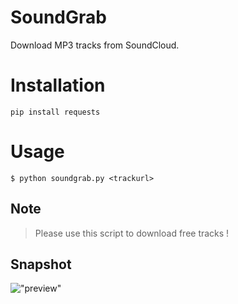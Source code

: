 # SoundGrab
Download MP3 tracks from SoundCloud.


# Installation

```pip install requests```

# Usage 

```$ python soundgrab.py <trackurl>```

Note
-----------------
> Please use this script to download free tracks !

Snapshot
-----------------
!["preview"](https://raw.githubusercontent.com/MGF15/SoundGrab/master/soundgrabsnap.gif)

